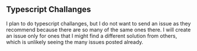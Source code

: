 ## Typescript Challanges

I plan to do typescript challanges, but I do not want to send an issue as they recommend because there are so many of the same ones there. I will create an issue only for ones that I might find a different solution from others, which is unlikely seeing the many issues posted already.